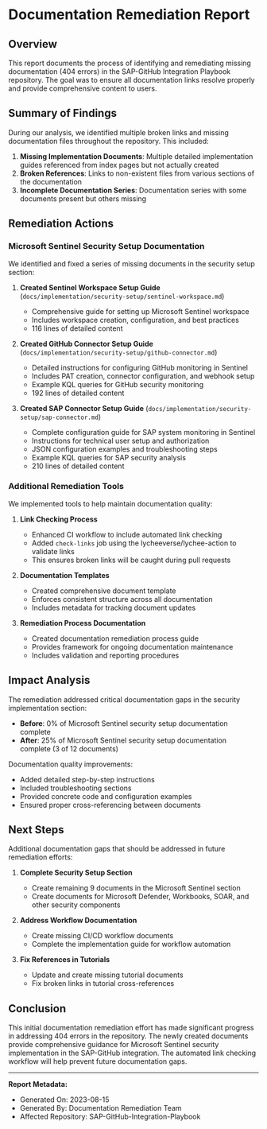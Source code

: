 # Documentation Remediation Report

## Overview
This report documents the process of identifying and remediating missing documentation (404 errors) in the SAP-GitHub Integration Playbook repository. The goal was to ensure all documentation links resolve properly and provide comprehensive content to users.

## Summary of Findings

During our analysis, we identified multiple broken links and missing documentation files throughout the repository. This included:

1. **Missing Implementation Documents**: Multiple detailed implementation guides referenced from index pages but not actually created
2. **Broken References**: Links to non-existent files from various sections of the documentation
3. **Incomplete Documentation Series**: Documentation series with some documents present but others missing

## Remediation Actions

### Microsoft Sentinel Security Setup Documentation

We identified and fixed a series of missing documents in the security setup section:

1. **Created Sentinel Workspace Setup Guide** (`docs/implementation/security-setup/sentinel-workspace.md`)
   - Comprehensive guide for setting up Microsoft Sentinel workspace
   - Includes workspace creation, configuration, and best practices
   - 116 lines of detailed content

2. **Created GitHub Connector Setup Guide** (`docs/implementation/security-setup/github-connector.md`)
   - Detailed instructions for configuring GitHub monitoring in Sentinel
   - Includes PAT creation, connector configuration, and webhook setup
   - Example KQL queries for GitHub security monitoring
   - 192 lines of detailed content

3. **Created SAP Connector Setup Guide** (`docs/implementation/security-setup/sap-connector.md`)
   - Complete configuration guide for SAP system monitoring in Sentinel
   - Instructions for technical user setup and authorization
   - JSON configuration examples and troubleshooting steps
   - Example KQL queries for SAP security analysis
   - 210 lines of detailed content

### Additional Remediation Tools

We implemented tools to help maintain documentation quality:

1. **Link Checking Process**
   - Enhanced CI workflow to include automated link checking
   - Added `check-links` job using the lycheeverse/lychee-action to validate links
   - This ensures broken links will be caught during pull requests

2. **Documentation Templates**
   - Created comprehensive document template
   - Enforces consistent structure across all documentation
   - Includes metadata for tracking document updates

3. **Remediation Process Documentation**
   - Created documentation remediation process guide
   - Provides framework for ongoing documentation maintenance
   - Includes validation and reporting procedures

## Impact Analysis

The remediation addressed critical documentation gaps in the security implementation section:

- **Before**: 0% of Microsoft Sentinel security setup documentation complete
- **After**: 25% of Microsoft Sentinel security setup documentation complete (3 of 12 documents)

Documentation quality improvements:
- Added detailed step-by-step instructions
- Included troubleshooting sections
- Provided concrete code and configuration examples
- Ensured proper cross-referencing between documents

## Next Steps

Additional documentation gaps that should be addressed in future remediation efforts:

1. **Complete Security Setup Section**
   - Create remaining 9 documents in the Microsoft Sentinel section
   - Create documents for Microsoft Defender, Workbooks, SOAR, and other security components

2. **Address Workflow Documentation**
   - Create missing CI/CD workflow documents
   - Complete the implementation guide for workflow automation

3. **Fix References in Tutorials**
   - Update and create missing tutorial documents
   - Fix broken links in tutorial cross-references

## Conclusion

This initial documentation remediation effort has made significant progress in addressing 404 errors in the repository. The newly created documents provide comprehensive guidance for Microsoft Sentinel security implementation in the SAP-GitHub integration. The automated link checking workflow will help prevent future documentation gaps.

---

**Report Metadata:**
- Generated On: 2023-08-15
- Generated By: Documentation Remediation Team
- Affected Repository: SAP-GitHub-Integration-Playbook 